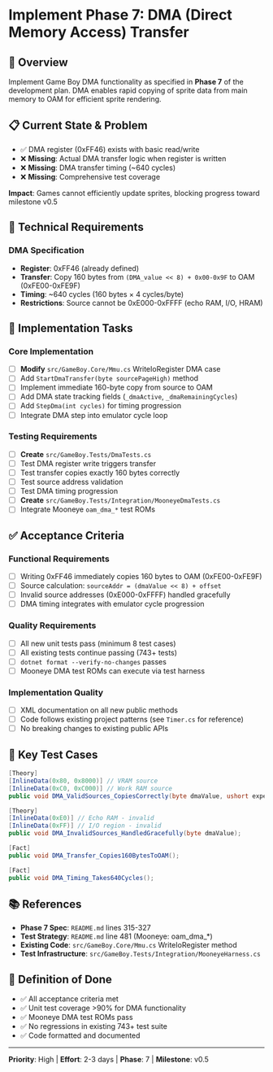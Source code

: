 # Implement Phase 7: DMA (Direct Memory Access) Transfer

## 🎯 Overview

Implement Game Boy DMA functionality as specified in **Phase 7** of the development plan. DMA enables rapid copying of sprite data from main memory to OAM for efficient sprite rendering.

## 📋 Current State & Problem

- ✅ DMA register (0xFF46) exists with basic read/write
- ❌ **Missing**: Actual DMA transfer logic when register is written  
- ❌ **Missing**: DMA transfer timing (~640 cycles)
- ❌ **Missing**: Comprehensive test coverage

**Impact**: Games cannot efficiently update sprites, blocking progress toward milestone v0.5

## 🔧 Technical Requirements

### DMA Specification
- **Register**: 0xFF46 (already defined)
- **Transfer**: Copy 160 bytes from `(DMA_value << 8) + 0x00-0x9F` to OAM (0xFE00-0xFE9F)
- **Timing**: ~640 cycles (160 bytes × 4 cycles/byte)
- **Restrictions**: Source cannot be 0xE000-0xFFFF (echo RAM, I/O, HRAM)

## 📝 Implementation Tasks

### Core Implementation
- [ ] **Modify** `src/GameBoy.Core/Mmu.cs` WriteIoRegister DMA case
- [ ] Add `StartDmaTransfer(byte sourcePageHigh)` method
- [ ] Implement immediate 160-byte copy from source to OAM
- [ ] Add DMA state tracking fields (`_dmaActive`, `_dmaRemainingCycles`)
- [ ] Add `StepDma(int cycles)` for timing progression
- [ ] Integrate DMA step into emulator cycle loop

### Testing Requirements  
- [ ] **Create** `src/GameBoy.Tests/DmaTests.cs`
- [ ] Test DMA register write triggers transfer
- [ ] Test transfer copies exactly 160 bytes correctly
- [ ] Test source address validation
- [ ] Test DMA timing progression
- [ ] **Create** `src/GameBoy.Tests/Integration/MooneyeDmaTests.cs`
- [ ] Integrate Mooneye `oam_dma_*` test ROMs

## ✅ Acceptance Criteria

### Functional Requirements
- [ ] Writing 0xFF46 immediately copies 160 bytes to OAM (0xFE00-0xFE9F)
- [ ] Source calculation: `sourceAddr = (dmaValue << 8) + offset`
- [ ] Invalid source addresses (0xE000-0xFFFF) handled gracefully
- [ ] DMA timing integrates with emulator cycle progression

### Quality Requirements
- [ ] All new unit tests pass (minimum 8 test cases)
- [ ] All existing tests continue passing (743+ tests)
- [ ] `dotnet format --verify-no-changes` passes
- [ ] Mooneye DMA test ROMs can execute via test harness

### Implementation Quality
- [ ] XML documentation on all new public methods
- [ ] Code follows existing project patterns (see `Timer.cs` for reference)
- [ ] No breaking changes to existing public APIs

## 🧪 Key Test Cases

```csharp
[Theory]
[InlineData(0x80, 0x8000)] // VRAM source
[InlineData(0xC0, 0xC000)] // Work RAM source
public void DMA_ValidSources_CopiesCorrectly(byte dmaValue, ushort expectedSource);

[Theory]  
[InlineData(0xE0)] // Echo RAM - invalid
[InlineData(0xFF)] // I/O region - invalid
public void DMA_InvalidSources_HandledGracefully(byte dmaValue);

[Fact]
public void DMA_Transfer_Copies160BytesToOAM();

[Fact]
public void DMA_Timing_Takes640Cycles();
```

## 📚 References

- **Phase 7 Spec**: `README.md` lines 315-327
- **Test Strategy**: `README.md` line 481 (Mooneye: oam_dma_*)
- **Existing Code**: `src/GameBoy.Core/Mmu.cs` WriteIoRegister method
- **Test Infrastructure**: `src/GameBoy.Tests/Integration/MooneyeHarness.cs`

## 🎯 Definition of Done

- ✅ All acceptance criteria met
- ✅ Unit test coverage >90% for DMA functionality  
- ✅ Mooneye DMA test ROMs pass
- ✅ No regressions in existing 743+ test suite
- ✅ Code formatted and documented

---

**Priority**: High | **Effort**: 2-3 days | **Phase**: 7 | **Milestone**: v0.5